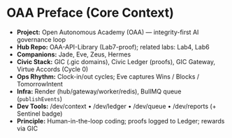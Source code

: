 # OAA Preface (Core Context)

- **Project:** Open Autonomous Academy (OAA) — integrity-first AI governance loop
- **Hub Repo:** OAA-API-Library (Lab7-proof); related labs: Lab4, Lab6
- **Companions:** Jade, Eve, Zeus, Hermes
- **Civic Stack:** GIC (.gic domains), Civic Ledger (proofs), GIC Gateway, Virtue Accords (Cycle 0)
- **Ops Rhythm:** Clock-in/out cycles; Eve captures Wins / Blocks / TomorrowIntent
- **Infra:** Render (hub/gateway/worker/redis), BullMQ queue (`publishEvents`)
- **Dev Tools:** /dev/context • /dev/ledger • /dev/queue • /dev/reports (+ Sentinel badge)
- **Principle:** Human-in-the-loop coding; proofs logged to Ledger; rewards via GIC
